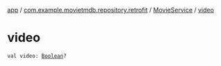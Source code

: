 [app](../../index.md) / [com.example.movietmdb.repository.retrofit](../index.md) / [MovieService](index.md) / [video](./video.md)

# video

`val video: `[`Boolean`](https://kotlinlang.org/api/latest/jvm/stdlib/kotlin/-boolean/index.html)`?`